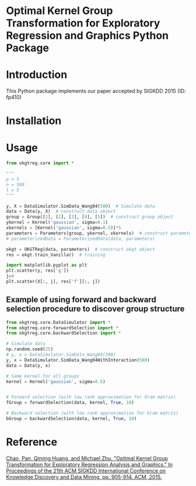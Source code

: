 Optimal Kernel Group Transformation for Exploratory Regression and Graphics Python Package
==========================================================================================

# Introduction

This Python package implements our paper accepted by SIGKDD 2015 (ID: fp410)

# Installation
<!--
`pip install okgtreg`
 -->

# Usage

```python
from okgtreg.core import *

"""
p = 5
n = 500
l = 5
"""

y, X = DataSimulator.SimData_Wang04(500)  # Simulate data
data = Data(y, X)  # construct data object
group = Group([1], [2], [3], [4], [5])  # construct group object
ykernel = Kernel('gaussian', sigma=0.1)
xkernels = [Kernel('gaussian', sigma=0.5)]*5
parameters = Parameters(group, ykernel, xkernels)  # construct parameters object
# parameterizedData = ParameterizedData(data, parameters)

okgt = OKGTReg(data, parameters)  # construct okgt object
res = okgt.train_Vanilla()  # training

import matplotlib.pyplot as plt
plt.scatter(y, res['g'])
j=4
plt.scatter(X[:, j], res['f'][:, j])
```

## Example of using forward and backward selection procedure to discover group structure

```python
from okgtreg.core.DataSimulator import *
from okgtreg.core.forwardSelection import *
from okgtreg.core.backwardSelection import *

# Simulate data
np.random.seed(25)
# y, x = DataSimulator.SimData_Wang04(500)
y, x = DataSimulator.SimData_Wang04WithInteraction(500)
data = Data(y, x)

# Same kernel for all groups
kernel = Kernel('gaussian', sigma=0.5)


# Forward selection (with low rank approximation for Gram matrix)
fGroup = forwardSelection(data, kernel, True, 10)

# Backward selection (with low rank approximation for Gram matrix)
bGroup = backwardSelection(data, kernel, True, 10)
```


# Reference

[Chao, Pan, Qiming Huang, and Michael Zhu. "Optimal Kernel Group Transformation for Exploratory Regression Analysis and Graphics." In Proceedings of the 21th ACM SIGKDD International Conference on Knowledge Discovery and Data Mining, pp. 905-914. ACM, 2015.](http://www.stat.purdue.edu/~panc/research/publication/okgt_paper.pdf)  